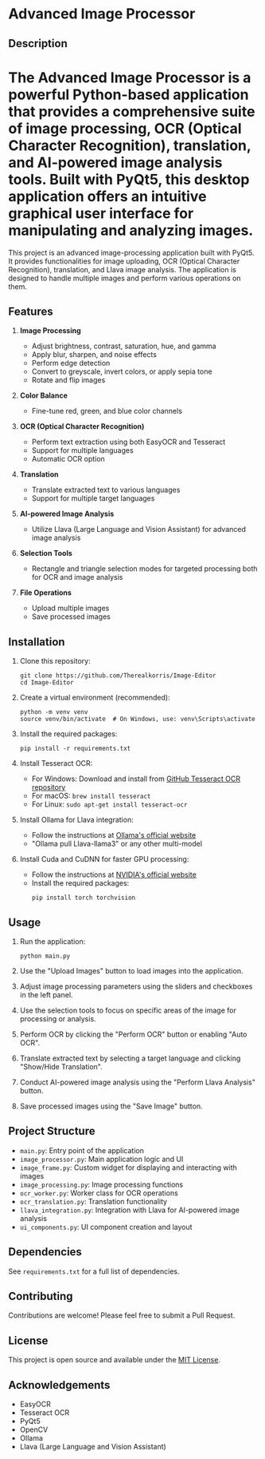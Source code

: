 # Advanced Image Processor

## Description

The Advanced Image Processor is a powerful Python-based application that provides a comprehensive suite of image processing, OCR (Optical Character Recognition), translation, and AI-powered image analysis tools. Built with PyQt5, this desktop application offers an intuitive graphical user interface for manipulating and analyzing images.
=======
This project is an advanced image-processing application built with PyQt5. It provides functionalities for image uploading, OCR (Optical Character Recognition), translation, and Llava image analysis. The application is designed to handle multiple images and perform various operations on them.

## Features

1. **Image Processing**
   - Adjust brightness, contrast, saturation, hue, and gamma
   - Apply blur, sharpen, and noise effects
   - Perform edge detection
   - Convert to greyscale, invert colors, or apply sepia tone
   - Rotate and flip images

2. **Color Balance**
   - Fine-tune red, green, and blue color channels

3. **OCR (Optical Character Recognition)**
   - Perform text extraction using both EasyOCR and Tesseract
   - Support for multiple languages
   - Automatic OCR option

4. **Translation**
   - Translate extracted text to various languages
   - Support for multiple target languages

5. **AI-powered Image Analysis**
   - Utilize Llava (Large Language and Vision Assistant) for advanced image analysis

6. **Selection Tools**
   - Rectangle and triangle selection modes for targeted processing both for OCR and image analysis

7. **File Operations**
   - Upload multiple images
   - Save processed images

## Installation

1. Clone this repository:
   ```
   git clone https://github.com/Therealkorris/Image-Editor
   cd Image-Editor
   ```

2. Create a virtual environment (recommended):
   ```
   python -m venv venv
   source venv/bin/activate  # On Windows, use: venv\Scripts\activate
   ```

3. Install the required packages:
   ```
   pip install -r requirements.txt
   ```

4. Install Tesseract OCR:
   - For Windows: Download and install from [GitHub Tesseract OCR repository](https://github.com/UB-Mannheim/tesseract/wiki)
   - For macOS: `brew install tesseract`
   - For Linux: `sudo apt-get install tesseract-ocr`

5. Install Ollama for Llava integration:
   - Follow the instructions at [Ollama's official website](https://ollama.com/)
   - "Ollama pull Llava-llama3" or any other multi-model

6. Install Cuda and CuDNN for faster GPU processing:
   - Follow the instructions at [NVIDIA's official website](https://developer.nvidia.com/cuda-downloads)
   - Install the required packages:
     ```
     pip install torch torchvision
     ```

## Usage

1. Run the application:
   ```
   python main.py
   ```

2. Use the "Upload Images" button to load images into the application.

3. Adjust image processing parameters using the sliders and checkboxes in the left panel.

4. Use the selection tools to focus on specific areas of the image for processing or analysis.

5. Perform OCR by clicking the "Perform OCR" button or enabling "Auto OCR".

6. Translate extracted text by selecting a target language and clicking "Show/Hide Translation".

7. Conduct AI-powered image analysis using the "Perform Llava Analysis" button.

8. Save processed images using the "Save Image" button.

## Project Structure

- `main.py`: Entry point of the application
- `image_processor.py`: Main application logic and UI
- `image_frame.py`: Custom widget for displaying and interacting with images
- `image_processing.py`: Image processing functions
- `ocr_worker.py`: Worker class for OCR operations
- `ocr_translation.py`: Translation functionality
- `llava_integration.py`: Integration with Llava for AI-powered image analysis
- `ui_components.py`: UI component creation and layout

## Dependencies

See `requirements.txt` for a full list of dependencies.

## Contributing

Contributions are welcome! Please feel free to submit a Pull Request.

## License

This project is open source and available under the [MIT License](LICENSE).

## Acknowledgements

- EasyOCR
- Tesseract OCR
- PyQt5
- OpenCV
- Ollama
- Llava (Large Language and Vision Assistant)

